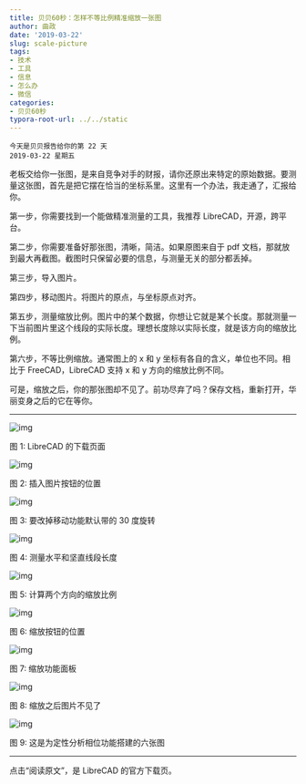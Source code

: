 ```yaml
---
title: 贝贝60秒：怎样不等比例精准缩放一张图
author: 曲政
date: '2019-03-22'
slug: scale-picture
tags:
- 技术
- 工具
- 信息
- 怎么办
- 微信
categories:
- 贝贝60秒
typora-root-url: ../../static
---
```


```
今天是贝贝报告给你的第 22 天
2019-03-22 星期五
```

老板交给你一张图，是来自竞争对手的财报，请你还原出来特定的原始数据。要测量这张图，首先是把它摆在恰当的坐标系里。这里有一个办法，我走通了，汇报给你。

第一步，你需要找到一个能做精准测量的工具，我推荐 LibreCAD，开源，跨平台。

第二步，你需要准备好那张图，清晰，简洁。如果原图来自于 pdf 文档，那就放到最大再截图。截图时只保留必要的信息，与测量无关的部分都丢掉。

第三步，导入图片。

第四步，移动图片。将图片的原点，与坐标原点对齐。

第五步，测量缩放比例。图片中的某个数据，你想让它就是某个长度。那就测量一下当前图片里这个线段的实际长度。理想长度除以实际长度，就是该方向的缩放比例。

第六步，不等比例缩放。通常图上的 x 和 y 坐标有各自的含义，单位也不同。相比于 FreeCAD，LibreCAD 支持 x 和 y 方向的缩放比例不同。

可是，缩放之后，你的那张图却不见了。前功尽弃了吗？保存文档，重新打开，华丽变身之后的它在等你。



------



![img](/images/2019-03-22-%E8%B4%9D%E8%B4%9D60%E7%A7%92%EF%BC%9A%E6%80%8E%E6%A0%B7%E4%B8%8D%E7%AD%89%E6%AF%94%E4%BE%8B%E7%B2%BE%E5%87%86%E7%BC%A9%E6%94%BE%E4%B8%80%E5%BC%A0%E5%9B%BE/640-20200416161259214.jpeg)

图 1: LibreCAD 的下载页面

![img](/images/2019-03-22-%E8%B4%9D%E8%B4%9D60%E7%A7%92%EF%BC%9A%E6%80%8E%E6%A0%B7%E4%B8%8D%E7%AD%89%E6%AF%94%E4%BE%8B%E7%B2%BE%E5%87%86%E7%BC%A9%E6%94%BE%E4%B8%80%E5%BC%A0%E5%9B%BE/640-20200416161259477.jpeg)

图 2: 插入图片按钮的位置

![img](/images/2019-03-22-%E8%B4%9D%E8%B4%9D60%E7%A7%92%EF%BC%9A%E6%80%8E%E6%A0%B7%E4%B8%8D%E7%AD%89%E6%AF%94%E4%BE%8B%E7%B2%BE%E5%87%86%E7%BC%A9%E6%94%BE%E4%B8%80%E5%BC%A0%E5%9B%BE/640-20200416161259500.jpeg)

图 3: 要改掉移动功能默认带的 30 度旋转

![img](/images/2019-03-22-%E8%B4%9D%E8%B4%9D60%E7%A7%92%EF%BC%9A%E6%80%8E%E6%A0%B7%E4%B8%8D%E7%AD%89%E6%AF%94%E4%BE%8B%E7%B2%BE%E5%87%86%E7%BC%A9%E6%94%BE%E4%B8%80%E5%BC%A0%E5%9B%BE/640-20200416161259502.jpeg)

图 4: 测量水平和坚直线段长度

![img](/images/2019-03-22-%E8%B4%9D%E8%B4%9D60%E7%A7%92%EF%BC%9A%E6%80%8E%E6%A0%B7%E4%B8%8D%E7%AD%89%E6%AF%94%E4%BE%8B%E7%B2%BE%E5%87%86%E7%BC%A9%E6%94%BE%E4%B8%80%E5%BC%A0%E5%9B%BE/640-20200416161259483.jpeg)

图 5: 计算两个方向的缩放比例

![img](/images/2019-03-22-%E8%B4%9D%E8%B4%9D60%E7%A7%92%EF%BC%9A%E6%80%8E%E6%A0%B7%E4%B8%8D%E7%AD%89%E6%AF%94%E4%BE%8B%E7%B2%BE%E5%87%86%E7%BC%A9%E6%94%BE%E4%B8%80%E5%BC%A0%E5%9B%BE/640-20200416161259536.jpeg)

图 6: 缩放按钮的位置

![img](/images/2019-03-22-%E8%B4%9D%E8%B4%9D60%E7%A7%92%EF%BC%9A%E6%80%8E%E6%A0%B7%E4%B8%8D%E7%AD%89%E6%AF%94%E4%BE%8B%E7%B2%BE%E5%87%86%E7%BC%A9%E6%94%BE%E4%B8%80%E5%BC%A0%E5%9B%BE/640-20200416161259378.jpeg)

图 7: 缩放功能面板

![img](/images/2019-03-22-%E8%B4%9D%E8%B4%9D60%E7%A7%92%EF%BC%9A%E6%80%8E%E6%A0%B7%E4%B8%8D%E7%AD%89%E6%AF%94%E4%BE%8B%E7%B2%BE%E5%87%86%E7%BC%A9%E6%94%BE%E4%B8%80%E5%BC%A0%E5%9B%BE/640-20200416161259460.jpeg)

图 8: 缩放之后图片不见了

![img](/images/2019-03-22-%E8%B4%9D%E8%B4%9D60%E7%A7%92%EF%BC%9A%E6%80%8E%E6%A0%B7%E4%B8%8D%E7%AD%89%E6%AF%94%E4%BE%8B%E7%B2%BE%E5%87%86%E7%BC%A9%E6%94%BE%E4%B8%80%E5%BC%A0%E5%9B%BE/640-20200416161259511.jpeg)

图 9: 这是为定性分析相位功能搭建的六张图



------

点击“阅读原文”，是 LibreCAD 的官方下载页。
​